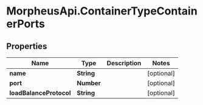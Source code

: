# MorpheusApi.ContainerTypeContainerPorts

## Properties

Name | Type | Description | Notes
------------ | ------------- | ------------- | -------------
**name** | **String** |  | [optional] 
**port** | **Number** |  | [optional] 
**loadBalanceProtocol** | **String** |  | [optional] 


